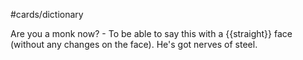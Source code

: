 #cards/dictionary 

Are you a monk now? - To be able to say this with a {{straight}} face (without any changes on the face). He's got nerves of steel.